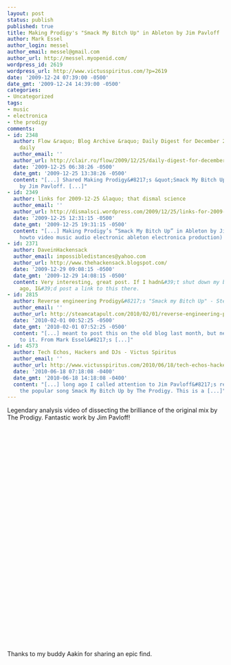 ```yaml
---
layout: post
status: publish
published: true
title: Making Prodigy's "Smack My Bitch Up" in Ableton by Jim Pavloff
author: Mark Essel
author_login: messel
author_email: messel@gmail.com
author_url: http://messel.myopenid.com/
wordpress_id: 2619
wordpress_url: http://www.victusspiritus.com/?p=2619
date: '2009-12-24 07:39:00 -0500'
date_gmt: '2009-12-24 14:39:00 -0500'
categories:
- Uncategorized
tags:
- music
- electronica
- the prodigy
comments:
- id: 2348
  author: Flow &raquo; Blog Archive &raquo; Daily Digest for December 25th - The zeitgeist
    daily
  author_email: ''
  author_url: http://clair.ro/flow/2009/12/25/daily-digest-for-december-25th/
  date: '2009-12-25 06:38:26 -0500'
  date_gmt: '2009-12-25 13:38:26 -0500'
  content: "[...] Shared Making Prodigy&#8217;s &quot;Smack My Bitch Up&quot; in Ableton
    by Jim Pavloff. [...]"
- id: 2349
  author: links for 2009-12-25 &laquo; that dismal science
  author_email: ''
  author_url: http://dismalsci.wordpress.com/2009/12/25/links-for-2009-12-25/
  date: '2009-12-25 12:31:15 -0500'
  date_gmt: '2009-12-25 19:31:15 -0500'
  content: "[...] Making Prodigy’s “Smack My Bitch Up” in Ableton by Jim Pavloff (tags:
    howto video music audio electronic ableton electronica production) [...]"
- id: 2371
  author: DaveinHackensack
  author_email: impossibledistances@yahoo.com
  author_url: http://www.thehackensack.blogspot.com/
  date: '2009-12-29 09:08:15 -0500'
  date_gmt: '2009-12-29 14:08:15 -0500'
  content: Very interesting, great post. If I hadn&#39;t shut down my blog a few hours
    ago, I&#39;d post a link to this there.
- id: 2815
  author: Reverse engineering Prodigy&#8217;s "Smack my Bitch Up" - Steam Catapult
  author_email: ''
  author_url: http://steamcatapult.com/2010/02/01/reverse-engineering-prodigys-smack-my-bitch-up/
  date: '2010-02-01 00:52:25 -0500'
  date_gmt: '2010-02-01 07:52:25 -0500'
  content: "[...] meant to post this on the old blog last month, but never got around
    to it. From Mark Essel&#8217;s [...]"
- id: 4573
  author: Tech Echos, Hackers and DJs - Victus Spiritus
  author_email: ''
  author_url: http://www.victusspiritus.com/2010/06/18/tech-echos-hackers-and-djs/
  date: '2010-06-18 07:18:08 -0400'
  date_gmt: '2010-06-18 14:18:08 -0400'
  content: "[...] long ago I called attention to Jim Pavloff&#8217;s recreation of
    the popular song Smack My Bitch Up by The Prodigy. This is a [...]"
---
```

<p>Legendary analysis video of dissecting the brilliance of the original mix by The Prodigy. Fantastic work by Jim Pavloff!</p>
<p><object classid="clsid:d27cdb6e-ae6d-11cf-96b8-444553540000" width="640" height="505" codebase="http://download.macromedia.com/pub/shockwave/cabs/flash/swflash.cab#version=6,0,40,0"><param name="allowFullScreen" value="true" /><param name="allowscriptaccess" value="always" /><param name="src" value="http://www.youtube.com/v/eU5Dn-WaElI&amp;hl=en_US&amp;fs=1&amp;color1=0x006699&amp;color2=0x54abd6" /><param name="allowfullscreen" value="true" /><embed type="application/x-shockwave-flash" width="640" height="505" src="http://www.youtube.com/v/eU5Dn-WaElI&amp;hl=en_US&amp;fs=1&amp;color1=0x006699&amp;color2=0x54abd6" allowscriptaccess="always" allowfullscreen="true"></embed></object></p>
<p>Thanks to my buddy Aakin for sharing an epic find.</p>

